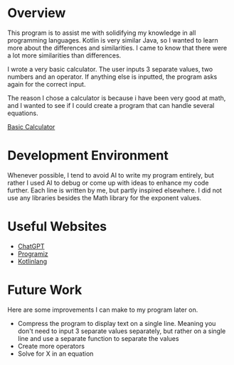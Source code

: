 # Overview

This program is to assist me with solidifying my knowledge in all programming languages. Kotlin is very similar Java, so I wanted to learn more about the differences and similarities. I came to know that there were a lot more similarities than differences. 

I wrote a very basic calculator. The user inputs 3 separate values, two numbers and an operator. If anything else is inputted, the program asks again for the correct input.

The reason I chose a calculator is because i have been very good at math, and I wanted to see if I could create a program that can handle several equations.

[Basic Calculator](https://youtu.be/AGkSRxGLL9A)

# Development Environment

Whenever possible, I tend to avoid AI to write my program entirely, but rather I used AI to debug or come up with ideas to enhance my code further. Each line is written by me, but partly inspired elsewhere.
I did not use any libraries besides the Math library for the exponent values. 
# Useful Websites

- [ChatGPT](https://chatgpt.com/?oai-dm=1)
- [Programiz](https://www.programiz.com/kotlin-programming/input-output)
- [Kotlinlang](https://kotlinlang.org/docs/object-declarations.html#inheriting-anonymous-objects-from-supertypes)

# Future Work

Here are some improvements I can make to my program later on. 

- Compress the program to display text on a single line. Meaning you don't need to input 3 separate values separately, but rather on a single line and use a separate function to separate the values
- Create more operators
- Solve for X in an equation